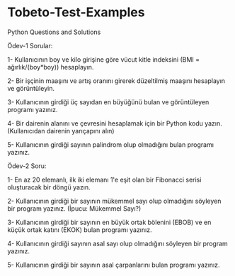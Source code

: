 # Tobeto-Test-Examples
Python Questions and Solutions


Ödev-1 Sorular:

1- Kullanıcının boy ve kilo girişine göre vücut kitle indeksini (BMI = ağırlık/(boy*boy)) hesaplayın.

2- Bir işçinin maaşını ve artış oranını girerek düzeltilmiş maaşını hesaplayın ve görüntüleyin.

3- Kullanıcının girdiği üç sayıdan en büyüğünü bulan ve görüntüleyen programı yazınız.

4- Bir dairenin alanını ve çevresini hesaplamak için bir Python kodu yazın. (Kullanıcıdan dairenin yarıçapını alın)

5- Kullanıcının girdiği sayının palindrom olup olmadığını bulan programı yazınız.

Ödev-2 Soru:

1- En az 20 elemanlı, ilk iki elemanı 1'e eşit olan bir Fibonacci serisi oluşturacak bir döngü yazın.

2- Kullanıcının girdiği bir sayının mükemmel sayı olup olmadığını söyleyen bir program yazınız. (İpucu: Mükemmel Sayı?)

3- Kullanıcının girdiği bir sayının en büyük ortak bölenini (EBOB) ve en küçük ortak katını (EKOK) bulan programı yazınız.

4- Kullanıcının girdiği sayının asal sayı olup olmadığını söyleyen bir program yazınız.

5- Kullanıcının girdiği bir sayının asal çarpanlarını bulan programı yazınız.
